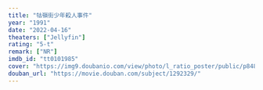 ```yaml
---
title: "牯嶺街少年殺人事件"
year: "1991"
date: "2022-04-16"
theaters: ["Jellyfin"]
rating: "5-t"
remark: ["NR"]
imdb_id: "tt0101985"
cover: "https://img9.doubanio.com/view/photo/l_ratio_poster/public/p848381236.jpg"
douban_url: "https://movie.douban.com/subject/1292329/"
---
```

